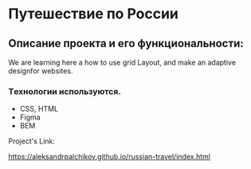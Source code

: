 #  Путешествие по России

## Oписание проекта и его функциональности:
   We are learning here a how to use grid Layout, and make an adaptive designfor websites. 

### Tехнологии используются.
* CSS, HTML
* Figma
* BEM

Project's Link:

https://aleksandrpalchikov.github.io/russian-travel/index.html
